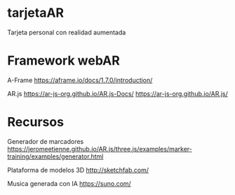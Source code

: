 # tarjetaAR
Tarjeta personal con realidad aumentada

# Framework webAR
A-Frame
https://aframe.io/docs/1.7.0/introduction/

AR.js
https://ar-js-org.github.io/AR.js-Docs/
https://ar-js-org.github.io/AR.js/

# Recursos
Generador de marcadores
https://jeromeetienne.github.io/AR.js/three.js/examples/marker-training/examples/generator.html

Plataforma de modelos 3D
http://sketchfab.com/

Musica generada con IA
https://suno.com/
